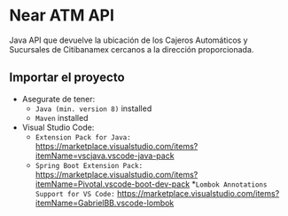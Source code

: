 # Near ATM API

Java API que devuelve la ubicación de los Cajeros Automáticos y Sucursales de Citibanamex cercanos a la dirección proporcionada.

## Importar el proyecto

- Asegurate de tener:
  - `Java (min. version 8)` installed
  - `Maven` installed
- Visual Studio Code:
  - `Extension Pack for Java:` https://marketplace.visualstudio.com/items?itemName=vscjava.vscode-java-pack
  - `Spring Boot Extension Pack:` https://marketplace.visualstudio.com/items?itemName=Pivotal.vscode-boot-dev-pack \*`Lombok Annotations Support for VS Code:` https://marketplace.visualstudio.com/items?itemName=GabrielBB.vscode-lombok
